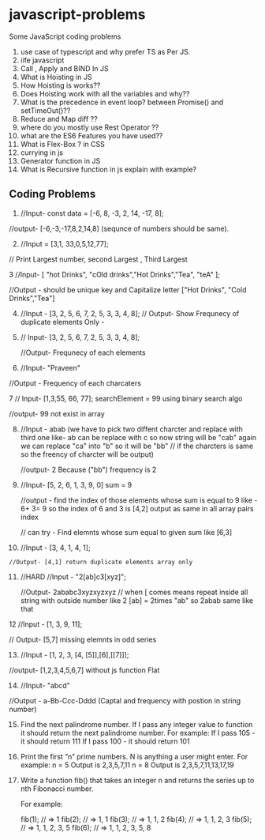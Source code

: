 # javascript-problems
Some JavaScript coding problems

1. use case of typescript and why prefer TS as Per JS.
2. iife javascript
3. Call , Apply and BIND In JS
4. What is Hoisting in JS
5. How Hoisting is works??
6. Does Hoisting work with all the variables and why??
7. What is the precedence in event loop? between Promise() and setTimeOut()??
8. Reduce and Map diff ??
9. where do you mostly use Rest Operator ??
10. what are the ES6 Features you have used??
11. What is Flex-Box ? in CSS
12. currying in js
13. Generator function in JS
14. What is Recursive  function in js explain with example?


## Coding Problems

1. //Input- const data = [-6, 8, -3, 2, 14, -17, 8];

  //output- [-6,-3,-17,8,2,14,8] (sequnce of numbers should be same).


2. //Input = [3,1, 33,0,5,12,77];

  // Print Largest number, second Largest , Third Largest


3  //Input- [ "hot Drinks", "cOld drinks","Hot Drinks","Tea", "teA" ];

   //Output - should be unique key and Capitalize letter ["Hot Drinks", "Cold Drinks","Tea"]


4.  //Input -  [3, 2, 5, 6, 7, 2, 5, 3, 3, 4, 8];
    // Output- Show Frequnecy of duplicate elements Only -


5.   // Input- [3, 2, 5, 6, 7, 2, 5, 3, 3, 4, 8];
    
     //Output- Frequnecy of each elements

6.  //Input- "Praveen"

   //Output - Frequency of each charcaters

7 // Input- [1,3,55, 66, 77]; searchElement = 99 using binary search algo

   //output- 99 not exist in array

8. //Input - abab (we have to pick two diffent charcter and replace with third one like- ab can be replace with c so now string will be "cab" again we can replace "ca" into "b" so it will be "bb"
   // if the charcters is same so the freency of charcter will be output)

     //output- 2 Because ("bb") frequency is 2

9. //Input- [5, 2, 6, 1, 3, 9, 0] sum = 9

   //output - find the index of those elements whose sum is equal to 9 like - 6+ 3= 9 so the index of 6 and 3 is [4,2] output as same in all array pairs index

   // can try - Find elemnts whose sum equal to given sum like [6,3]

10.  //Input - [3, 4, 1, 4, 1];

    //Output- [4,1] return duplicate elements array only
    

11. //HARD  //Input - "2[ab]c3[xyz]";
    
    //Output- 2ababc3xyzxyzxyz
    // when [ comes means repeat inside all string with outside number like 2 [ab] = 2times "ab" so 2abab same like that



12 //Input -  [1, 3, 9, 11];

  // Output- [5,7] missing elemnts in odd series


13. //Input - [1, 2, 3, [4, [5]],[6],[[7]]];
    
   //output- [1,2,3,4,5,6,7] without js function Flat

14. //Input-  "abcd"

   //Output - a-Bb-Ccc-Dddd (Captal and frequency with postion in string number)
   
 15. Find the next palindrome number. If I pass any integer value to function it should return the next palindrome number.
      For example:
      If I pass 105 - it should return 111
      If I pass 100 - it should return 101
      
 16. Print the first “n” prime numbers. N is anything a user might enter.
      For example:
      n = 5 Output is 2,3,5,7,11
      n = 8 Output is 2,3,5,7,11,13,17,19
      
  17. Write a function fib() that takes an integer n and returns the series up to nth Fibonacci number.
	
        For example: 

      fib(1);  // => 1
      fib(2);  // => 1, 1
      fib(3);  // => 1, 1, 2
      fib(4);  // => 1, 1, 2, 3
      fib(5);  // => 1, 1, 2, 3, 5
      fib(6);  // => 1, 1, 2, 3, 5, 8



 
